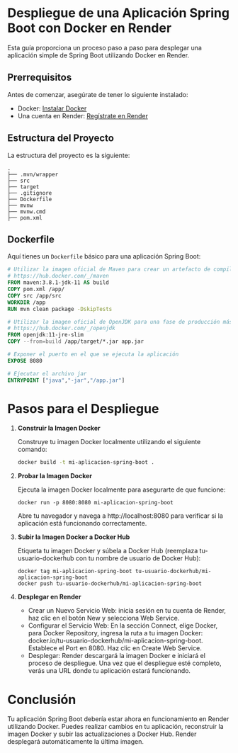 # Despliegue de una Aplicación Spring Boot con Docker en Render

Esta guía proporciona un proceso paso a paso para desplegar una aplicación simple de Spring Boot utilizando Docker en Render.

## Prerrequisitos

Antes de comenzar, asegúrate de tener lo siguiente instalado:

- Docker: [Instalar Docker](https://docs.docker.com/get-docker/)
- Una cuenta en Render: [Regístrate en Render](https://render.com/)

## Estructura del Proyecto

La estructura del proyecto es la siguiente:
```
.
├── .mvn/wrapper
├── src
├── target
├── .gitignore
├── Dockerfile
├── mvnw
├── mvnw.cmd
├── pom.xml
```

## Dockerfile

Aquí tienes un `Dockerfile` básico para una aplicación Spring Boot:

```Dockerfile
# Utilizar la imagen oficial de Maven para crear un artefacto de compilación.
# https://hub.docker.com/_/maven
FROM maven:3.8.1-jdk-11 AS build
COPY pom.xml /app/
COPY src /app/src
WORKDIR /app
RUN mvn clean package -DskipTests

# Utilizar la imagen oficial de OpenJDK para una fase de producción más ligera.
# https://hub.docker.com/_/openjdk
FROM openjdk:11-jre-slim
COPY --from=build /app/target/*.jar app.jar

# Exponer el puerto en el que se ejecuta la aplicación
EXPOSE 8080

# Ejecutar el archivo jar
ENTRYPOINT ["java","-jar","/app.jar"]
```

# Pasos para el Despliegue

1. **Construir la Imagen Docker**

   Construye tu imagen Docker localmente utilizando el siguiente comando:
   ```bash
   docker build -t mi-aplicacion-spring-boot .
   ```
2. **Probar la Imagen Docker**
   
   Ejecuta la imagen Docker localmente para asegurarte de que funcione:
   ```
   docker run -p 8080:8080 mi-aplicacion-spring-boot
   ```
   Abre tu navegador y navega a http://localhost:8080 para verificar si la aplicación está funcionando correctamente.

3. **Subir la Imagen Docker a Docker Hub**

   Etiqueta tu imagen Docker y súbela a Docker Hub (reemplaza tu-usuario-dockerhub con tu nombre de usuario de Docker Hub):
   ```
   docker tag mi-aplicacion-spring-boot tu-usuario-dockerhub/mi-aplicacion-spring-boot
   docker push tu-usuario-dockerhub/mi-aplicacion-spring-boot
   ```

4. **Desplegar en Render**
   - Crear un Nuevo Servicio Web: inicia sesión en tu cuenta de Render, haz clic en el botón New y selecciona Web Service.
   - Configurar el Servicio Web: En la sección Connect, elige Docker, para Docker Repository, ingresa la ruta a tu imagen Docker: docker.io/tu-usuario-dockerhub/mi-aplicacion-spring-boot. Establece el Port en 8080. Haz clic en Create Web Service.
   - Desplegar: Render descargará la imagen Docker e iniciará el proceso de despliegue. Una vez que el despliegue esté completo, verás una URL donde tu aplicación estará funcionando.


# Conclusión

Tu aplicación Spring Boot debería estar ahora en funcionamiento en Render utilizando Docker. Puedes realizar cambios en tu aplicación, reconstruir la imagen Docker y subir las actualizaciones a Docker Hub. Render desplegará automáticamente la última imagen.

